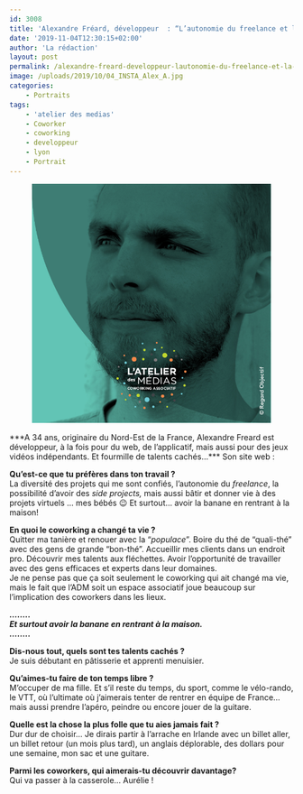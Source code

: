 ```yaml
---
id: 3008
title: 'Alexandre Fréard, développeur  : “L’autonomie du freelance et la possibilité d’avoir des side projects”'
date: '2019-11-04T12:30:15+02:00'
author: 'La rédaction'
layout: post
permalink: /alexandre-freard-developpeur-lautonomie-du-freelance-et-la-possibilite-davoir-des-side-projects/
image: /uploads/2019/10/04_INSTA_Alex_A.jpg
categories:
    - Portraits
tags:
    - 'atelier des medias'
    - Coworker
    - coworking
    - developpeur
    - lyon
    - Portrait
---
```


<figure class="wp-block-image"><img src="/uploads/2019/10/04_INSTA_Alex_A.jpg" alt="Illustration"></figure>***A 34 ans, originaire du Nord-Est de la France, Alexandre Freard est développeur, à la fois pour du web, de l’applicatif, mais aussi pour des jeux vidéos indépendants. Et fourmille de talents cachés…***  
Son site web : <http://www.alexandre-freard.com/>

**Qu’est-ce que tu préfères dans ton travail ?**  
La diversité des projets qui me sont confiés, l’autonomie du *freelance*, la possibilité d’avoir des *side projects,* mais aussi bâtir et donner vie à des projets virtuels … mes bébés 😉 Et surtout… avoir la banane en rentrant à la maison!

**En quoi le coworking a changé ta vie ?**  
Quitter ma tanière et renouer avec la “*populace*”. Boire du thé de “quali-thé” avec des gens de grande “bon-thé”. Accueillir mes clients dans un endroit pro. Découvrir mes talents aux fléchettes. Avoir l’opportunité de travailler avec des gens efficaces et experts dans leur domaines.   
Je ne pense pas que ça soit seulement le coworking qui ait changé ma vie, mais le fait que l’ADM soit un espace associatif joue beaucoup sur l’implication des coworkers dans les lieux.

***……..  
Et surtout avoir la banane en rentrant à la maison.   
……..***

**Dis-nous tout, quels sont tes talents cachés ?**  
Je suis débutant en pâtisserie et apprenti menuisier.

**Qu’aimes-tu faire de ton temps libre ?**  
M’occuper de ma fille. Et s’il reste du temps, du sport, comme le vélo-rando, le VTT, où l’ultimate où j’aimerais tenter de rentrer en équipe de France… mais aussi prendre l’apéro, peindre ou encore jouer de la guitare.

**Quelle est la chose la plus folle que tu aies jamais fait ?**  
Dur dur de choisir… Je dirais partir à l’arrache en Irlande avec un billet aller, un billet retour (un mois plus tard), un anglais déplorable, des dollars pour une semaine, mon sac et une guitare.

**Parmi les coworkers, qui aimerais-tu découvrir davantage?**  
Qui va passer à la casserole… Aurélie !